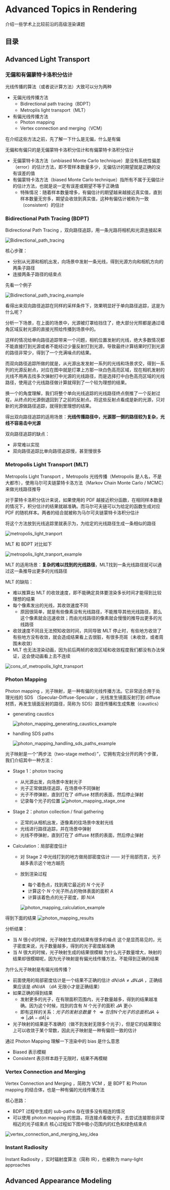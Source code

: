 # Advanced Topics in Rendering

介绍一些学术上比较前沿的高级渲染课题

## 目录

## Advanced Light Transport
### 无偏和有偏蒙特卡洛积分估计
光线传播的算法（或者说计算方法）大致可以分为两种
+ 无偏光线传播方法
    + Bidirectional path tracing（BDPT）
    + Metroplis light transport（MLT）
+ 有偏光线传播方法
    + Photon mapping
    + Vertex connection and merging（VCM）

在介绍这些方法之前，先了解一下什么是无偏，什么是有偏

无偏和有偏只的是无偏蒙特卡洛积分估计和有偏蒙特卡洛积分估计
+ 无偏蒙特卡洛方法（unbiased Monte Carlo technique）是没有系统性偏差（error）的估计方法，即不管样本数量多少，无偏估计的期望就是正确的没有误差的值
+ 有偏蒙特卡洛方法（biased Monte Carlo technique）指所有不属于无偏估计的估计方法，也就是说一定有误差或期望不等于正确值
    + 特殊情况：随着样本数量增多，有偏估计的期望越来越接近真实值，直到样本数量无穷多，期望会收敛到真实值，这种有偏估计被称为一致（consistent）的估计

### Bidirectional Path Tracing (BDPT)
Bidirectional Path Tracing ，双向路径追踪，用一条光路将相机和光源连接起来

![Bidirectional_path_tracing](./images/Bidirectional_path_tracing.png)

核心步骤：
+ 分别从光源和相机出发，向场景中发射一条光线，得到光源方向和相机方向的两条子路径
+ 连接两条子路径的结束点

先看一个例子

![Bidirectional_path_tracing_example](./images/Bidirectional_path_tracing_example.png)

看得出来双向路径追踪在同样的采样条件下，效果明显好于单向路径追踪，这是为什么呢？

分析一下场景，在上面的场景中，光源被灯罩给挡住了，绝大部分光照都是通过墙角区域反射光源的直接光照给传播到场景中的。

这样的情况给单向路径追踪带来一个问题，相机位置发射的光线，绝大多数情况都不能直接打到光源或者不能经过少量反射打到光源，导致最终计算结果时打到光源的路径非常少，得到了一个充满噪点的结果。

而双向路径追踪所做的就是，从光源出发发射一系列的光线和场景求交，得到一系列的光源反射点，对应在图中就是灯罩上方那一块白色高亮区域，现在相机发射的光线不用再去找多次弹射打中光源的光线路径，而是选择打中白色高亮区域的光线路径，使用这个光线路径做计算就得到了一个较为理想的结果。

换一个的角度理解，我们将整个单向光线追踪的光线路径终点倒推了一个反射过程，从终点的光源倒退回到了之前的反射点。将这些反射点看成是新的光源，只对新的光源做路径追踪，就得到里理想的结果。

得出双向路径追踪的适用场景：**光线传播路径中，光源那一侧的路径较为复杂，光线不容易击中光源**

双向路径追踪的缺点：
+ 非常难以实现
+ 双向路径追踪比单向路径追踪慢，甚至慢很多

### Metropolis Light Transport (MLT)
Metropolis Light Transport ，Metropolis 光线传播（Metropolis 是人名，不是大都市），使用马尔可夫链蒙特卡洛方法（Markov Chain Monte Carlo / MCMC）来做光线路径推导

对于蒙特卡洛积分估计来说，如果使用的 PDF 越接近积分函数，在相同样本数量的情况下，积分估计的结果就越准确。而马尔可夫链可以为给定的函数生成对应 PDF 的随机样本。两者的结合就被称为马尔可夫链蒙特卡洛积分估计

将这个方法放到光线追踪里就表示为，为给定的光线路径生成一条相似的路径

![metropolis_light_tranport](./images/metropolis_light_tranport.png)

MLT 和 BDPT 对比如下

![metropolis_light_tranport_example](./images/metropolis_light_tranport_example.png)

MLT 的适用场景：**复杂的难以找到的光线路径**，MLT找到一条光线路径就可以通过这一条推导出更多的光线路径

MLT 的缺陷：
+ 难以推算出 MLT 的收敛速度，即不能确定具体要渲染多长时间才能得到比较理想的结果
+ 每个像素发出的光线，其收敛速度不同
    + 原因很简单，就是有些像素没有光线路径，不能推导其他光线路径，那么这个像素就会迅速收敛；而由光线路径的像素就会慢慢的推导出更多的光线路径
+ 收敛速度不同且无法预知收敛时间，共同导致 MLT 停止时，有些地方收敛了有些地方没有收敛，就会造成结果看上去很脏，有很多亮斑（未收敛，或者周围未收敛）
+ MLT 也无法渲染动画，因为前后两帧的收敛区域和收敛程度我们都没有办法保证，这会使动画看上去不连续

![cons_of_metropolis_light_transport](./images/cons_of_metropolis_light_transport.png)

### Photon Mapping
Photon mapping ，光子映射，是一种有偏的光线传播方法。它非常适合用于处理光线的 SDS （Specular-Diffuse-Specular ，光线发生镜面反射打到 diffuse 材质，再发生镜面反射的路径，简称为 SDS）路径传播和生成焦散（caustics）
+ generating caustics

    ![photon_mapping_generating_caustics_example](./images/photon_mapping_generating_caustics_example.png)

+ handling SDS paths

    ![photon_mapping_handling_sds_paths_example](./images/photon_mapping_handling_sds_paths_example.png)

光子映射是一个“两步法（two-stage method）”，它拥有完全分开的两个步骤，我们介绍其中一种方法：
+ Stage 1：photon tracing
    + 从光源出发，向场景中发射光子
    + 光子正常做路径追踪，在场景中不同弹射
    + 光子不停弹射，直到打在了 diffuse 材质的表面，然后停止弹射
    + 记录每个光子的位置
    ![photon_mapping_stage_one](./images/photon_mapping_stage_one.png)

+ Stage 2：photon collection / final gathering
    + 正常的从相机出发，逐像素的往场景中发射光线
    + 光线进行路径追踪，并在场景中弹射
    + 光线不停弹射，直到打在了 diffuse 材质的表面，然后停止弹射
+ Calculation：局部密度估计
    + 对 Stage 2 中光线打到的地方做局部密度估计 —— 对于局部而言，光子越多表示这个地方越亮
    + 放到渲染过程
        + 每个着色点，找到离它最近的 $N$ 个光子
        + 计算这个 $N$ 个光子所占的物体表面的面积 $A$
        + 计算该着色点的光子密度，即 $N / A$

        ![photon_mapping_calculation_example](./images/photon_mapping_calculation_example.png)

得到下面的结果
![photon_mapping_results](./images/photon_mapping_results.png)

分析结果：
+ 当 $N$ 很小的时候，光子映射生成的结果有很多的噪点
    这个是显而易见的，光子密度来说，光子数量越多，得到的光子密度越准确
+ 当 $N$ 很大的时候，光子映射生成的结果很模糊
    为什么光子数量增大，映射的结果却很模糊呢，因为光子映射是有偏光线传播方法，不能得到正确的结果

为什么光子映射是有偏光线传播？
+ 前面使用的局部密度估计是一个结果不正确的估计 $dN/dA \not= \varDelta N \varDelta A$ ，正确结果应该是 $dN / dA$ （$dA$ 无限小才是正确结果）
+ 如果正确的得到结果
    + 发射更多的光子，在有限面积范围内，光子数量越多，得到的结果越准确。因为这个时候，找到的含有 $N$ 个光子的面积 $\varDelta A$ 更小
    + 即有这样的关系：$光子的发射总数量 \uparrow \Rightarrow 包含 N 个光子的总面积 \varDelta A \downarrow \Rightarrow |\varDelta A - dA| \downarrow$
+ 光子映射的结果是不准确的（做不到发射无限多个光子），但是它的结果理论上可以收敛于某个常数，因此光子映射是一种有偏但一致的估计

通过 Photon Mapping 理解一下渲染中的 bias 是什么意思
+ Biased 表示模糊
+ Consistent 表示样本趋于无限时，结果不再模糊

### Vertex Connection and Merging
Vertex Connection and Merging ，简称为 VCM ，是 BDPT 和 Photon mapping 的结合体，也是一种有偏的光线传播方法

核心思路：
+ BDPT 过程中生成的 sub-paths 存在很多没有相连的情况
+ 可以使用 photon mapping 的思路，将连接点看做光子，去尝试连接那些非常相近的光子结束点
    核心过程如下图中极小范围内的红色和绿色结束点

![vertex_connection_and_merging_key_idea](./images/vertex_connection_and_merging_key_idea.png)

### Instant Radiosity
Instant Radiosity ，实时辐射度算法（简称 IR），也被称为 many-light approaches
## Advanced Appearance Modeling